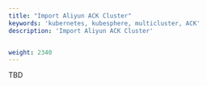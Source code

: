 ```yaml
---
title: "Import Aliyun ACK Cluster"
keywords: 'kubernetes, kubesphere, multicluster, ACK'
description: 'Import Aliyun ACK Cluster'


weight: 2340
---
```


TBD
